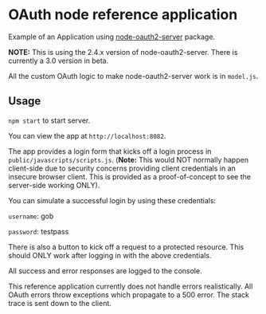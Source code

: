 # OAuth node reference application
Example of an Application using [node-oauth2-server](https://github.com/oauthjs/node-oauth2-server/tree/v2.2.1) package.

**NOTE:** This is using the 2.4.x version of node-oauth2-server. There is currently a 3.0 version in beta.

All the custom OAuth logic to make node-oauth2-server work is in `model.js`.

## Usage
`npm start` to start server.

You can view the app at `http://localhost:8082`.

The app provides a login form that kicks off a login process in `public/javascripts/scripts.js`. (**Note:** This would NOT normally happen client-side due to security concerns providing client credentials in an insecure browser client. This is provided as a proof-of-concept to see the server-side working ONLY).

You can simulate a successful login by using these credentials:

`username`: gob

`password`: testpass

There is also a button to kick off a request to a protected resource. This should ONLY work after logging in with the above credentials.

All success and error responses are logged to the console.

This reference application currently does not handle errors realistically. All OAuth errors throw exceptions which propagate to a 500 error. The stack trace is sent down to the client.
